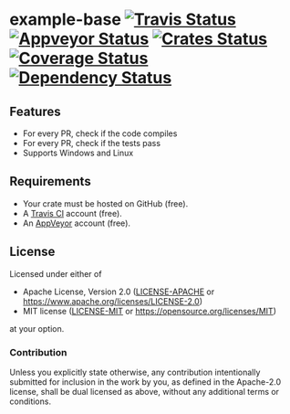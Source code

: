 example-base [![Travis Status](https://travis-ci.org/crate-ci/example-base.svg?branch=master)](https://travis-ci.org/crate-ci/example-base) [![Appveyor Status](https://ci.appveyor.com/api/projects/status/n1nqaitd5uja8tsi/branch/master?svg=true)](https://ci.appveyor.com/project/johannhof/example-base/branch/master) [![Crates Status](https://img.shields.io/crates/v/liquid.svg)](https://crates.io/crates/liquid) [![Coverage Status](https://coveralls.io/repos/github/crate-ci/example-base/badge.svg?branch=master)](https://coveralls.io/github/crate-ci/example-base?branch=master) [![Dependency Status](https://dependencyci.com/github/crate-ci/example-base/badge)](https://dependencyci.com/github/crate-ci/example-base)
===========

## Features

- For every PR, check if the code compiles
- For every PR, check if the tests pass
- Supports Windows and Linux


## Requirements

- Your crate must be hosted on GitHub (free).
- A [Travis CI](https://travis-ci.org/) account (free).
- An [AppVeyor](https://www.appveyor.com/) account (free).

## License

Licensed under either of

- Apache License, Version 2.0 ([LICENSE-APACHE](LICENSE-APACHE) or
  https://www.apache.org/licenses/LICENSE-2.0)
- MIT license ([LICENSE-MIT](LICENSE-MIT) or https://opensource.org/licenses/MIT)

at your option.

### Contribution

Unless you explicitly state otherwise, any contribution intentionally submitted
for inclusion in the work by you, as defined in the Apache-2.0 license, shall be
dual licensed as above, without any additional terms or conditions.
